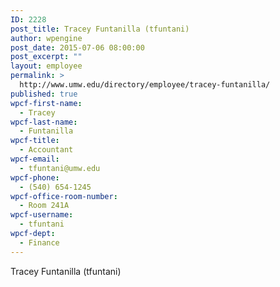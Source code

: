 ```yaml
---
ID: 2228
post_title: Tracey Funtanilla (tfuntani)
author: wpengine
post_date: 2015-07-06 08:00:00
post_excerpt: ""
layout: employee
permalink: >
  http://www.umw.edu/directory/employee/tracey-funtanilla/
published: true
wpcf-first-name:
  - Tracey
wpcf-last-name:
  - Funtanilla
wpcf-title:
  - Accountant
wpcf-email:
  - tfuntani@umw.edu
wpcf-phone:
  - (540) 654-1245
wpcf-office-room-number:
  - Room 241A
wpcf-username:
  - tfuntani
wpcf-dept:
  - Finance
---
```

Tracey Funtanilla (tfuntani)